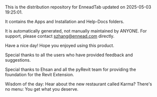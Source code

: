 This is the distribution repository for EnneadTab updated on 2025-05-03 19:25:01.

It contains the Apps and Installation and Help-Docs folders.

It is automatically generated, not manually maintained by ANYONE.
For support, please contact szhang@ennead.com directly.

Have a nice day! Hope you enjoyed using this product.

Special thanks to all the users who have provided feedback and suggestions.

Special thanks to Ehsan and all the pyRevit team for providing the foundation for the Revit Extension.



Wisdom of the day:
Hear about the new restaurant called Karma? There's no menu: You get what you deserve.

